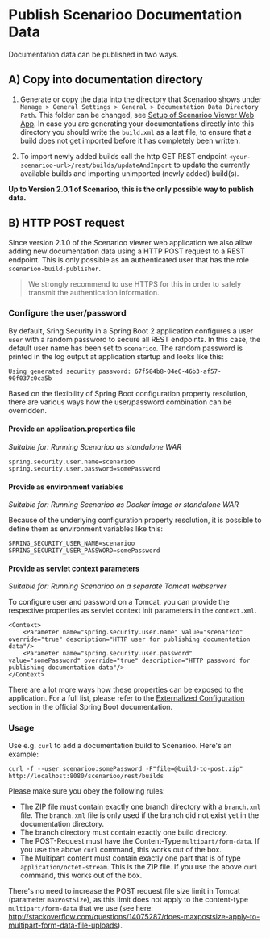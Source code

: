# Publish Scenarioo Documentation Data

Documentation data can be published in two ways.

## A) Copy into documentation directory

1. Generate or copy the data into the directory that Scenarioo shows under `Manage > General Settings > General > Documentation Data Directory Path`. This folder can be changed, see [Setup of Scenarioo Viewer Web App](Scenarioo-Viewer-Web-Application-Setup.md). In case you are generating your documentations directly into this directory you should write the `build.xml` as a last file, to ensure that a build does not get imported before it has completely been written.

2. To import newly added builds call the http GET REST endpoint `<your-scenarioo-url>/rest/builds/updateAndImport` to update the currently available builds and importing unimported (newly added) build(s).

**Up to Version 2.0.1 of Scenarioo, this is the only possible way to publish data.**

## B) HTTP POST request

Since version 2.1.0 of the Scenarioo viewer web application we also allow adding new documentation data using a HTTP POST request to a REST endpoint. This is only possible as an authenticated user that has the role `scenarioo-build-publisher`.

> We strongly recommend to use HTTPS for this in order to safely transmit the authentication information.

### Configure the user/password

By default, Sring Security in a Spring Boot 2 application configures a user `user` with a random password to secure all REST endpoints.
In this case, the default user name has been set to `scenarioo`. The random password is printed in the log output at application startup and looks like this:

```
Using generated security password: 67f584b8-04e6-46b3-af57-90f037c0ca5b
```

Based on the flexibility of Spring Boot configuration property resolution, there are various ways how the user/password combination can be overridden.

#### Provide an application.properties file

*Suitable for: Running Scenarioo as standalone WAR*

```
spring.security.user.name=scenarioo
spring.security.user.password=somePassword
```

#### Provide as environment variables

*Suitable for: Running Scenarioo as Docker image or standalone WAR*

Because of the underlying configuration property resolution, it is possible to define them as environment variables like this:

```
SPRING_SECURITY_USER_NAME=scenarioo
SPRING_SECURITY_USER_PASSWORD=somePassword
```

#### Provide as servlet context parameters

*Suitable for: Running Scenarioo on a separate Tomcat webserver*

To configure user and password on a Tomcat, you can provide the respective properties as servlet context init parameters in the `context.xml`.

```
<Context>
    <Parameter name="spring.security.user.name" value="scenarioo" override="true" description="HTTP user for publishing documentation data"/>
    <Parameter name="spring.security.user.password" value="somePassword" override="true" description="HTTP password for publishing documentation data"/>
</Context>    
```

There are a lot more ways how these properties can be exposed to the application. For a full list, please refer to the [Externalized Configuration](https://docs.spring.io/spring-boot/docs/2.0.2.RELEASE/reference/html/boot-features-external-config.html#boot-features-external-config) 
section in the official Spring Boot documentation.

### Usage

Use e.g. `curl` to add a documentation build to Scenarioo. Here's an example:

```
curl -f --user scenarioo:somePassword -F"file=@build-to-post.zip" http://localhost:8080/scenarioo/rest/builds
```

Please make sure you obey the following rules:

* The ZIP file must contain exactly one branch directory with a `branch.xml` file. The `branch.xml` file is only used if the branch did not exist yet in the documentation directory.
* The branch directory must contain exactly one build directory.
* The POST-Request must have the Content-Type `multipart/form-data`. If you use the above `curl` command, this works out of the box.
* The Multipart content must contain exactly one part that is of type `application/octet-stream`. This is the ZIP file. If you use the above `curl` command, this works out of the box.

There's no need to increase the POST request file size limit in Tomcat (parameter `maxPostSize`), as this limit does not apply to the content-type `multipart/form-data` that we use (see here: http://stackoverflow.com/questions/14075287/does-maxpostsize-apply-to-multipart-form-data-file-uploads).
